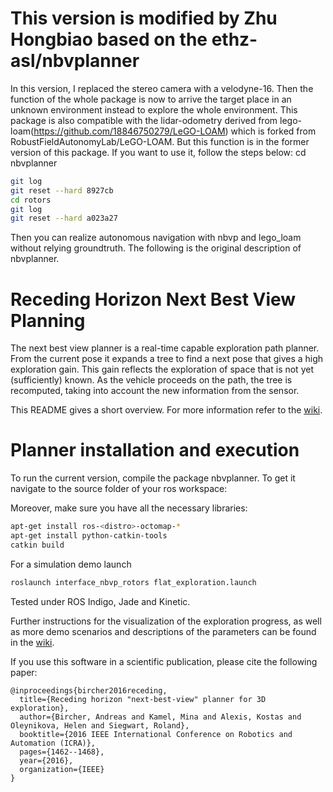 # This version is modified by Zhu Hongbiao based on the ethz-asl/nbvplanner

In this version, I replaced the stereo camera with a velodyne-16. Then the function of the whole package is now to arrive the target place in an unknown environment instead to explore the whole environment. This package is also compatible with the lidar-odometry derived from lego-loam(https://github.com/18846750279/LeGO-LOAM) which is forked from RobustFieldAutonomyLab/LeGO-LOAM. But this function is in the former version of this package. If you want to use it, follow the steps below:
cd nbvplanner
```sh
git log
git reset --hard 8927cb
cd rotors
git log
git reset --hard a023a27
```
Then you can realize autonomous navigation with nbvp and lego_loam without relying groundtruth. The following is the original description of nbvplanner.


# Receding Horizon Next Best View Planning

The next best view planner is a real-time capable exploration path planner. From the current pose it expands a tree to find a next pose that gives a high exploration gain. This gain reflects the exploration of space that is not yet (sufficiently) known. As the vehicle proceeds on the path, the tree is recomputed, taking into account the new information from the sensor.

This README gives a short overview. For more information refer to the [wiki](https://github.com/ethz-asl/nbvplanner/wiki).

# Planner installation and execution

To run the current version, compile the package nbvplanner. To get it navigate to the source folder of your ros workspace:

Moreover, make sure you have all the necessary libraries:
```sh
apt-get install ros-<distro>-octomap-*
apt-get install python-catkin-tools
catkin build
```

For a simulation demo launch

```sh
roslaunch interface_nbvp_rotors flat_exploration.launch
```

Tested under ROS Indigo, Jade and Kinetic.

Further instructions for the visualization of the exploration progress, as well as more demo scenarios and descriptions of the parameters can be found in the [wiki](https://github.com/ethz-asl/nbvplanner/wiki).


If you use this software in a scientific publication, please cite the following paper:
```
@inproceedings{bircher2016receding,
  title={Receding horizon "next-best-view" planner for 3D exploration},
  author={Bircher, Andreas and Kamel, Mina and Alexis, Kostas and Oleynikova, Helen and Siegwart, Roland},
  booktitle={2016 IEEE International Conference on Robotics and Automation (ICRA)},
  pages={1462--1468},
  year={2016},
  organization={IEEE}
}
```


